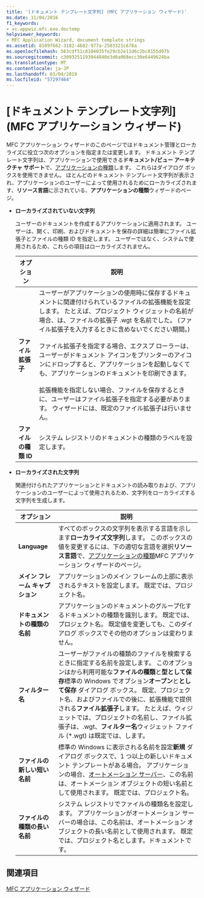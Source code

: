 ```yaml
---
title: '[ドキュメント テンプレート文字列] (MFC アプリケーション ウィザード)'
ms.date: 11/04/2016
f1_keywords:
- vc.appwiz.mfc.exe.doctemp
helpviewer_keywords:
- MFC Application Wizard, document template strings
ms.assetid: 8109f662-3182-4682-977a-2503321c678a
ms.openlocfilehash: 563cdf51c8104035fe29cb2e11d6c2bc8155d97b
ms.sourcegitcommit: c3093251193944840e3d0a068ecc30e6449624ba
ms.translationtype: MT
ms.contentlocale: ja-JP
ms.lasthandoff: 03/04/2019
ms.locfileid: "57297464"
---
```

# <a name="document-template-strings-mfc-application-wizard"></a>[ドキュメント テンプレート文字列] (MFC アプリケーション ウィザード)

MFC アプリケーション ウィザードのこのページではドキュメント管理とローカライズに役立つ次のオプションを指定または変更します。 ドキュメント テンプレート文字列は、アプリケーションで使用できる**ドキュメント/ビュー アーキテクチャ サポート**で、[アプリケーションの種類](../../mfc/reference/application-type-mfc-application-wizard.md)します。 これらはダイアログ ボックスを使用できません。 ほとんどのドキュメント テンプレート文字列が表示され、アプリケーションのユーザーによって使用されるためにローカライズされます、**リソース言語**に示されている、**アプリケーションの種類**ウィザードのページ。

- **ローカライズされていない文字列**

   ユーザーのドキュメントを作成するアプリケーションに適用されます。 ユーザーは、開く、印刷、およびドキュメントを保存の詳細は簡単にファイル拡張子とファイルの種類 ID を指定します。 ユーザーではなく、システムで使用されるため、これらの項目はローカライズされません。

   |オプション|説明|
   |------------|-----------------|
   |**ファイル拡張子**|ユーザーがアプリケーションの使用時に保存するドキュメントに関連付けられているファイルの拡張機能を設定します。 たとえば、プロジェクト ウィジェットの名前が場合、は、ファイルの拡張子 .wgt を名前でした。 (ファイル拡張子を入力するときに含めないでください期間。)<br /><br /> ファイル拡張子を指定する場合、エクスプ ローラーは、ユーザーがドキュメント アイコンをプリンターのアイコンにドロップすると、アプリケーションを起動しなくても、アプリケーションのドキュメントを印刷できます。<br /><br /> 拡張機能を指定しない場合、ファイルを保存するときに、ユーザーはファイル拡張子を指定する必要があります。 ウィザードには、既定のファイル拡張子は行いません。|
   |**ファイルの種類 ID**|システム レジストリのドキュメントの種類のラベルを設定します。|

- **ローカライズされた文字列**

   関連付けられたアプリケーションとドキュメントの読み取りおよび、アプリケーションのユーザーによって使用されるため、文字列をローカライズする文字列を生成します。

   |オプション|説明|
   |------------|-----------------|
   |**Language**|すべてのボックスの文字列を表示する言語を示します**ローカライズ文字列**します。 このボックスの値を変更するには、下の適切な言語を選択**リソース言語**で、[アプリケーションの種類](../../mfc/reference/application-type-mfc-application-wizard.md)MFC アプリケーション ウィザードのページ。|
   |**メイン フレーム キャプション**|アプリケーションのメイン フレームの上部に表示されるテキストを設定します。 既定では、プロジェクト名。|
   |**ドキュメントの種類の名前**|アプリケーションのドキュメントのグループ化するドキュメントの種類を識別します。 既定では、プロジェクト名。 既定値を変更しても、このダイアログ ボックスでその他のオプションは変わりません。|
   |**フィルター名**|ユーザーがファイルの種類のファイルを検索するときに指定する名前を設定します。 このオプションはから利用可能な**ファイルの種類**と**型として保存**標準の Windows でオプション**オープン**と**として保存** ダイアログ ボックス。 既定、プロジェクト名、およびファイルでの後に、拡張機能で提供される**ファイル拡張子**します。 たとえば、ウィジェットでは、プロジェクトの名前し、ファイル拡張子は、.wgt、**フィルター名**ウィジェット ファイル (*.wgt) は既定では、します。|
   |**ファイルの新しい短い名前**|標準の Windows に表示される名前を設定**新規** ダイアログ ボックスで、1 つ以上の新しいドキュメント テンプレートがある場合。 アプリケーションの場合、[オートメーション サーバー](../../mfc/automation-servers.md)、この名前は、オートメーション オブジェクトの短い名前として使用されます。 既定では、プロジェクト名。|
   |**ファイルの種類の長い名前**|システム レジストリでファイルの種類名を設定します。 アプリケーションがオートメーション サーバーの場合は、この名前は、オートメーション オブジェクトの長い名前として使用されます。 既定では、プロジェクト名とします。ドキュメントです。|

## <a name="see-also"></a>関連項目

[MFC アプリケーション ウィザード](../../mfc/reference/mfc-application-wizard.md)
